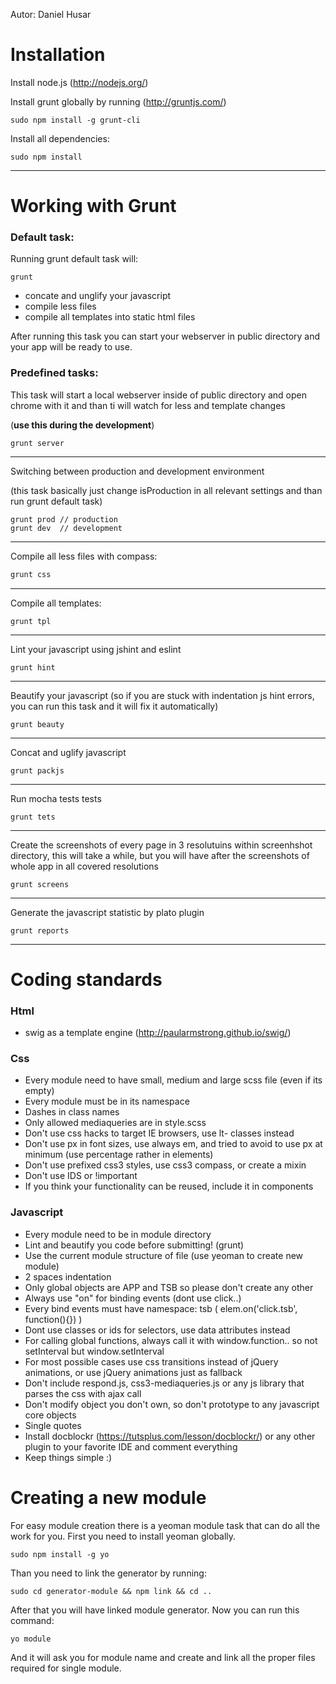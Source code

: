 Autor: Daniel Husar

Installation
============

Install node.js (http://nodejs.org/)

Install grunt globally by running (http://gruntjs.com/)

	sudo npm install -g grunt-cli


Install all dependencies:

	sudo npm install


***

Working with Grunt
==================
### Default task:
Running grunt default task will:

	grunt

- concate and unglify your javascript
- compile less files
- compile all templates into static html files

After running this task you can start your webserver in public directory and your app will be ready to use.

### Predefined tasks:

This task will start a local webserver inside of public directory and open chrome with it and than ti will watch for less and template changes 

(**use this during the development**)

	grunt server

***

Switching between production and development environment

(this task basically just change isProduction in all relevant settings and than run grunt default task)

	grunt prod // production
	grunt dev  // development

***

Compile all less files with compass:
```javascript
grunt css
```
***
Compile all templates:

	grunt tpl

***
Lint your javascript using jshint and eslint

	grunt hint

***
Beautify your javascript (so if you are stuck with indentation js hint errors, you can run this task and it will fix it automatically)

	grunt beauty

***
Concat and uglify javascript

	grunt packjs

***
Run mocha tests tests

	grunt tets

***	
Create the screenshots of every page in 3 resolutuins within screenhshot directory, this will take a while, but you will have after the screenshots of whole app in all covered resolutions

	grunt screens

***
Generate the javascript statistic by plato plugin

	grunt reports

***

Coding standards
================
### Html
-	swig as a template engine (http://paularmstrong.github.io/swig/)

### Css

- Every module need to have small, medium and large scss file (even if its empty)
- Every module must be in its namespace
- Dashes in class names
- Only allowed mediaqueries are in style.scss
- Don't use css hacks to target IE browsers, use lt- classes instead
- Don't use px in font sizes, use always em, and tried to avoid to use px at minimum (use percentage rather in elements)
- Don't use prefixed css3 styles, use css3 compass, or create a mixin
- Don't use IDS or !important
- If you think your functionality can be reused, include it in components

### Javascript

- Every module need to be in module directory
- Lint and beautify you code before submitting! (grunt)
- Use the current module structure of file (use yeoman to create new module)
- 2 spaces indentation
- Only global objects are APP and TSB so please don't create any other
- Always use "on" for binding events (dont use click..)
- Every bind events must have namespace: tsb ( elem.on('click.tsb', function(){}) )
- Dont use classes or ids for selectors, use data attributes instead
- For calling global functions, always call it with window.function.. so not setInterval but window.setInterval
- For most possible cases use css transitions instead of jQuery animations, or use jQuery animations just as fallback
- Don't include respond.js, css3-mediaqueries.js or any js library that parses the css with ajax call
- Don't modify object you don't own, so don't prototype to any javascript core objects
- Single quotes
- Install docblockr (https://tutsplus.com/lesson/docblockr/) or any other plugin to your favorite IDE and comment everything
- Keep things simple :)

Creating a new module
=====================
For easy module creation there is a yeoman module task that can do all the work for you.
First you need to install yeoman globally.

	sudo npm install -g yo
	
Than you need to link the generator by running:

	sudo cd generator-module && npm link && cd ..
	
After that you will have linked module generator.
Now you can run this command:

	yo module
	
And it will ask you for module name and create and link all the proper files required for single module.

